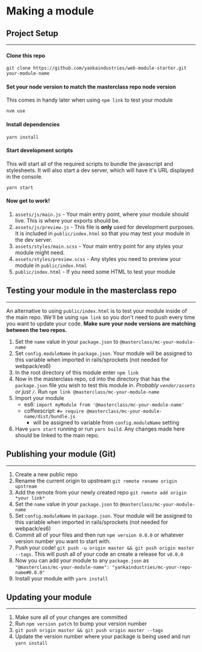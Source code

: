 # Making a module

## Project Setup
---
#### Clone this repo
```
git clone https://github.com/yankaindustries/web-module-starter.git your-module-name
```
#### Set your node version to match the masterclass repo node version
This comes in handy later when using `npm link` to test your module
```
nvm use
```
#### Install dependencies
```
yarn install
```
#### Start development scripts
This will start all of the required scripts to bundle the javascript and stylesheets. It will also start a dev server, which will have it's URL displayed in the console.
```
yarn start
```
#### Now get to work!
1. `assets/js/main.js` - Your main entry point, where your module should live. This is where your exports should be.
2. `assets/js/preview.js` - This file is **only** used for development purposes. It is included in `public/index.html` so that you may test your module in the dev server.
3. `assets/styles/main.scss` - Your main entry point for any styles your module might need.
4. `assets/styles/preview.scss` - Any styles you need to preview your module in `public/index.html`
5. `public/index.html` - If you need some HTML to test your module

## Testing your module in the masterclass repo
---
An alternative to using `public/index.html` is to test your module inside of the main repo. We'll be using `npm link` so you don't need to push every time you want to update your code. **Make sure your node versions are matching between the two repos.**
1. Set the `name` value in your `package.json` to `@masterclass/mc-your-module-name`
2. Set `config.moduleName` in `package.json`. Your module will be assigned to this variable when imported in rails/sprockets (not needed for webpack/es6)
3. In the root directory of this module enter `npm link`
4. Now in the masterclass repo, cd into the directory that has the `package.json` file you wish to test this module in. *Probably `vendor/assets` or just `/`*. Run `npm link @masterclass/mc-your-module-name`
5. Import your module
    - es6: `import myModule from '@masterclass/mc-your-module-name'`
    - coffeescript: `#= require @masterclass/mc-your-module-name/dist/bundle.js`
        - will be assigned to variable from `config.moduleName` setting
6. Have `yarn start` running or run `yarn build`. Any changes made here should be linked to the main repo.

## Publishing your module (Git)
---
1. Create a new public repo
2. Rename the current origin to upstream `git remote rename origin upstream`
3. Add the remote from your newly created repo `git remote add origin *your link*`
2. Set the `name` value in your `package.json` to `@masterclass/mc-your-module-name`
3. Set `config.moduleName` in `package.json`. Your module will be assigned to this variable when imported in rails/sprockets (not needed for webpack/es6)
4. Commit all of your files and then run `npm version 0.0.0` or whatever version number you want to start with.
5. Push your code! `git push -u origin master && git push origin master --tags`. This will push all of your code an create a release for `v0.0.0`
6. Now you can add your module to any `package.json` as `"@masterclass/mc-your-module-name": "yankaindustries/mc-your-repo-name#0.0.0"`
7. Install your module with `yarn install`

## Updating your module
---
1. Make sure all of your changes are committed
2. Run `npm version patch` to bump your version number
3. `git push origin master && git push origin master --tags`
4. Update the version number where your package is being used and run `yarn install`
